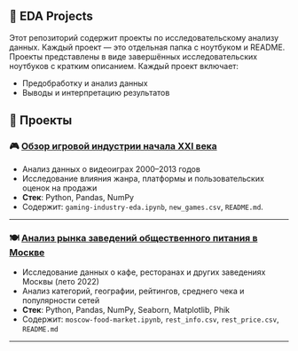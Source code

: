 ## 🧪 EDA Projects

Этот репозиторий содержит проекты по исследовательскому анализу данных. Каждый проект — это отдельная папка с ноутбуком и README.
Проекты представлены в виде завершённых исследовательских ноутбуков с кратким описанием. Каждый проект включает:
- Предобработку и анализ данных
- Выводы и интерпретацию результатов

## 📁 Проекты

### 🎮 [Обзор игровой индустрии начала XXI века](./gaming-industry-eda)
- Анализ данных о видеоиграх 2000–2013 годов
- Исследование влияния жанра, платформы и пользовательских оценок на продажи
- **Стек**: Python, Pandas, NumPy
- Содержит: `gaming-industry-eda.ipynb`, `new_games.csv`, `README.md`.

---

### 🍽️ [Анализ рынка заведений общественного питания в Москве](./moscow-food-market)
- Исследование данных о кафе, ресторанах и других заведениях Москвы (лето 2022)
- Анализ категорий, географии, рейтингов, среднего чека и популярности сетей
- **Стек**: Python, Pandas, NumPy, Seaborn, Matplotlib, Phik
- Содержит: `moscow-food-market.ipynb`, `rest_info.csv`, `rest_price.csv`, `README.md`

---








